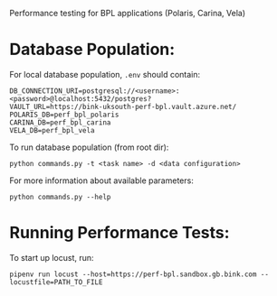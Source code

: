 Performance testing for BPL applications (Polaris, Carina, Vela)

# Database Population:
For local database population, `.env` should contain:
```
DB_CONNECTION_URI=postgresql://<username>:<password>@localhost:5432/postgres?
VAULT_URL=https://bink-uksouth-perf-bpl.vault.azure.net/
POLARIS_DB=perf_bpl_polaris
CARINA_DB=perf_bpl_carina
VELA_DB=perf_bpl_vela
```

To run database population (from root dir):
```
python commands.py -t <task name> -d <data configuration>
```
For more information about available parameters:
```
python commands.py --help
```

# Running Performance Tests:
To start up locust, run:

`pipenv run locust --host=https://perf-bpl.sandbox.gb.bink.com --locustfile=PATH_TO_FILE`